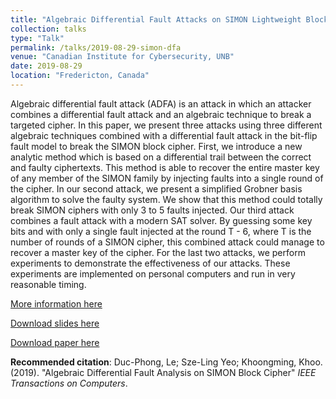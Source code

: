 ```yaml
---
title: "Algebraic Differential Fault Attacks on SIMON Lightweight Block Ciphers"
collection: talks
type: "Talk"
permalink: /talks/2019-08-29-simon-dfa
venue: "Canadian Institute for Cybersecurity, UNB"
date: 2019-08-29
location: "Fredericton, Canada"
---
```


Algebraic differential fault attack (ADFA) is an attack in which an attacker combines a differential fault attack and an algebraic technique to break a targeted cipher. In this paper, we present three attacks using three different algebraic techniques combined with a differential fault attack in the bit-flip fault model to break the SIMON block cipher. First, we introduce a new analytic method which is based on a differential trail between the correct and faulty ciphertexts. This method is able to recover the entire master key of any member of the SIMON family by injecting faults into a single round of the cipher. In our second attack, we present a simplified Grobner basis algorithm to solve the faulty system. We show that this method could totally break SIMON ciphers with only 3 to 5 faults injected. Our third attack combines a fault attack with a modern SAT solver. By guessing some key bits and with only a single fault injected at the round T - 6, where T is the number of rounds of a SIMON cipher, this combined attack could manage to recover a master key of the cipher. For the last two attacks, we perform experiments to demonstrate the effectiveness of our attacks. These experiments are implemented on personal computers and run in very reasonable timing.

[More information here](https://ieeexplore.ieee.org/abstract/document/8751983/)

[Download slides here](https://dple.github.io/files/simon-dfa.pdf)

[Download paper here](https://eprint.iacr.org/2021/436.pdf)

**Recommended citation**: Duc-Phong, Le; Sze-Ling Yeo; Khoongming, Khoo. (2019). "Algebraic Differential Fault Analysis on SIMON Block Cipher" <i>IEEE Transactions on Computers</i>. 